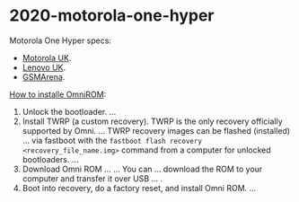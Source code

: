 # 2020-motorola-one-hyper

Motorola One Hyper specs:
* [Motorola UK](https://www.motorola.co.uk/smartphones-motorola-one-hyper/p).
* [Lenovo UK](https://www.lenovo.com/gb/en/phones/moto/motorola-one/motorola-one-hyper/p/PMIPMCI21MJ).
* [GSMArena](https://www.gsmarena.com/motorola_one_hyper-9944.php).

[How to installe OmniROM](https://docs.omnirom.org/Installing_Omni_on_your_device):
1. Unlock the bootloader.
   ...
2. Install TWRP (a custom recovery).
   TWRP is the only recovery officially supported by Omni.
   ...
   TWRP recovery images can be flashed (installed) ... via fastboot with the `fastboot flash recovery <recovery_file_name.img>` command from a computer for unlocked bootloaders.
   ...
3. Download Omni ROM ...
   ...
   You can ... download the ROM to your computer and transfer it over USB ... .
4. Boot into recovery, do a factory reset, and install Omni ROM.
   ...